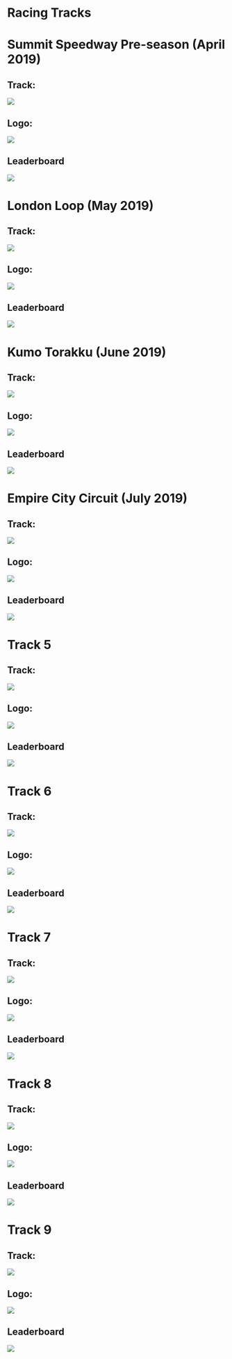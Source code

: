 # Racing Tracks

# Summit Speedway Pre-season (April 2019)
## Track:
![](imgs/race-01.svg)
## Logo:
![](imgs/logo-01.PNG)
## Leaderboard
![](imgs/names-01.PNG)

# London Loop (May 2019)
## Track:
![](imgs/race-02.svg)
## Logo:
![](imgs/logo-02.PNG)
## Leaderboard
![](imgs/names-02.PNG)

# Kumo Torakku (June 2019)
## Track:
![](imgs/race-03.svg)
## Logo:
![](imgs/logo-03.PNG)
## Leaderboard
![](imgs/names-03.PNG)

# Empire City Circuit (July 2019)
## Track:
![](imgs/race-04.svg)
## Logo:
![](imgs/logo-04.PNG)
## Leaderboard
![](imgs/names-04.PNG)

# Track 5
## Track:
![](imgs/race-05.svg)
## Logo:
![](imgs/logo-05.PNG)
## Leaderboard
![](imgs/names-05.PNG)

# Track 6
## Track:
![](imgs/race-06.svg)
## Logo:
![](imgs/logo-06.PNG)
## Leaderboard
![](imgs/names-06.PNG)

# Track 7
## Track:
![](imgs/race-07.svg)
## Logo:
![](imgs/logo-07.PNG)
## Leaderboard
![](imgs/names-07.PNG)

# Track 8
## Track:
![](imgs/race-08.svg)
## Logo:
![](imgs/logo-08.PNG)
## Leaderboard
![](imgs/names-08.PNG)

# Track 9
## Track:
![](imgs/race-09.svg)
## Logo:
![](imgs/logo-09.PNG)
## Leaderboard
![](imgs/names-09.PNG)

